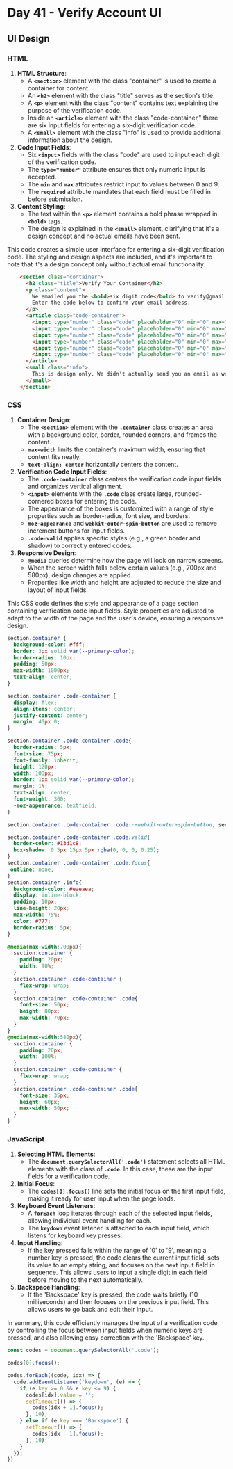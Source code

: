 # Day 41 - Verify Account UI

## UI Design

### HTML

1. **HTML Structure**:
    - A **`<section>`** element with the class "container" is used to create a container for content.
    - An **`<h2>`** element with the class "title" serves as the section's title.
    - A **`<p>`** element with the class "content" contains text explaining the purpose of the verification code.
    - Inside an **`<article>`** element with the class "code-container," there are six input fields for entering a six-digit verification code.
    - A **`<small>`** element with the class "info" is used to provide additional information about the design.
2. **Code Input Fields**:
    - Six **`<input>`** fields with the class "code" are used to input each digit of the verification code.
    - The **`type="number"`** attribute ensures that only numeric input is accepted.
    - The **`min`** and **`max`** attributes restrict input to values between 0 and 9.
    - The **`required`** attribute mandates that each field must be filled in before submission.
3. **Content Styling**:
    - The text within the **`<p>`** element contains a bold phrase wrapped in **`<bold>`** tags.
    - The design is explained in the **`<small>`** element, clarifying that it's a design concept and no actual emails have been sent.

This code creates a simple user interface for entering a six-digit verification code. The styling and design aspects are included, and it's important to note that it's a design concept only without actual email functionality.

```html
    <section class="container">
      <h2 class="title">Verify Your Container</h2>
      <p class="content">
        We emailed you the <bold>six digit code</bold> to verify@gmail.com <br />
        Enter the code below to confirm your email address.
      </p>
      <article class="code-container">
        <input type="number" class="code" placeholder="0" min="0" max="9" required>
        <input type="number" class="code" placeholder="0" min="0" max="9" required>
        <input type="number" class="code" placeholder="0" min="0" max="9" required>
        <input type="number" class="code" placeholder="0" min="0" max="9" required>
        <input type="number" class="code" placeholder="0" min="0" max="9" required>
        <input type="number" class="code" placeholder="0" min="0" max="9" required>
      </article>
      <small class="info">
        This is design only. We didn't actually send you an email as we don't have your email, right?
      </small>
    </section>
```

### CSS

1. **Container Design**:
    - The **`<section>`** element with the **`.container`** class creates an area with a background color, border, rounded corners, and frames the content.
    - **`max-width`** limits the container's maximum width, ensuring that content fits neatly.
    - **`text-align: center`** horizontally centers the content.
2. **Verification Code Input Fields**:
    - The **`.code-container`** class centers the verification code input fields and organizes vertical alignment.
    - **`<input>`** elements with the **`.code`** class create large, rounded-cornered boxes for entering the code.
    - The appearance of the boxes is customized with a range of style properties such as border-radius, font size, and borders.
    - **`moz-appearance`** and **`webkit-outer-spin-button`** are used to remove increment buttons for input fields.
    - **`.code:valid`** applies specific styles (e.g., a green border and shadow) to correctly entered codes.
3. **Responsive Design**:
    - **`@media`** queries determine how the page will look on narrow screens.
    - When the screen width falls below certain values (e.g., 700px and 580px), design changes are applied.
    - Properties like width and height are adjusted to reduce the size and layout of input fields.

This CSS code defines the style and appearance of a page section containing verification code input fields. Style properties are adjusted to adapt to the width of the page and the user's device, ensuring a responsive design.

```css
section.container {
  background-color: #fff;
  border: 3px solid var(--primary-color);
  border-radius: 10px;
  padding: 50px;
  max-width: 1000px;
  text-align: center;
}

section.container .code-container {
  display: flex;
  align-items: center;
  justify-content: center;
  margin: 40px 0;
}

section.container .code-container .code{
  border-radius: 5px;
  font-size: 75px;
  font-family: inherit;
  height: 120px;
  width: 100px;
  border: 1px solid var(--primary-color);
  margin: 1%;
  text-align: center;
  font-weight: 300;
  -moz-appearance: textfield;
}

section.container .code-container .code::-webkit-outer-spin-button, section.container .code-container .code::-webkit-inner-spin-button{ -webkit-appearance: none; margin: 0; }

section.container .code-container .code:valid{
  border-color: #13d1c8;
  box-shadow: 0 5px 15px 5px rgba(0, 0, 0, 0.25);
}
section.container .code-container .code:focus{
 outline: none;
}
section.container .info{
  background-color: #eaeaea;
  display: inline-block;
  padding: 10px;
  line-height: 20px;
  max-width: 75%;
  color: #777;
  border-radius: 5px;
}

@media(max-width:700px){
  section.container {
    padding: 20px;
    width: 90%;
  }
  section.container .code-container {
    flex-wrap: wrap;
  }
  section.container .code-container .code{
    font-size: 50px;
    height: 80px;
    max-width: 70px;
  }
}
@media(max-width:580px){
  section.container {
    padding: 20px;
    width: 100%;
  }
  section.container .code-container {
    flex-wrap: wrap;
  }
  section.container .code-container .code{
    font-size: 35px;
    height: 60px;
    max-width: 50px;
  }
}
```

### JavaScript

1. **Selecting HTML Elements**:
    - The **`document.querySelectorAll('.code')`** statement selects all HTML elements with the class of **`.code`**. In this case, these are the input fields for a verification code.
2. **Initial Focus**:
    - The **`codes[0].focus()`** line sets the initial focus on the first input field, making it ready for user input when the page loads.
3. **Keyboard Event Listeners**:
    - A **`forEach`** loop iterates through each of the selected input fields, allowing individual event handling for each.
    - The **`keydown`** event listener is attached to each input field, which listens for keyboard key presses.
4. **Input Handling**:
    - If the key pressed falls within the range of '0' to '9', meaning a number key is pressed, the code clears the current input field, sets its value to an empty string, and focuses on the next input field in sequence. This allows users to input a single digit in each field before moving to the next automatically.
5. **Backspace Handling**:
    - If the 'Backspace' key is pressed, the code waits briefly (10 milliseconds) and then focuses on the previous input field. This allows users to go back and edit their input.

In summary, this code efficiently manages the input of a verification code by controlling the focus between input fields when numeric keys are pressed, and also allowing easy correction with the 'Backspace' key.

```jsx
const codes = document.querySelectorAll('.code');

codes[0].focus();

codes.forEach((code, idx) => {
  code.addEventListener('keydown', (e) => {
    if (e.key >= 0 && e.key <= 9) {
      codes[idx].value = '';
      setTimeout(() => {
        codes[idx + 1].focus();
      }, 10);
    } else if (e.key === 'Backspace') {
      setTimeout(() => {
        codes[idx - 1].focus();
      }, 10);
    }
  });
});
```
